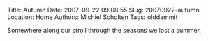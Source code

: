 Title: Autumn
Date: 2007-09-22 09:08:55
Slug: 20070922-autumn
Location: Home
Authors: Michiel Scholten
Tags: olddammit

<p>Somewhere along our stroll through the seasons we lost a summer.</p>